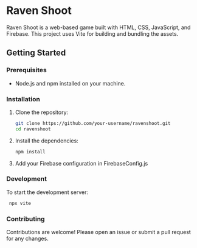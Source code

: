 # Raven Shoot

Raven Shoot is a web-based game built with HTML, CSS, JavaScript, and Firebase. This project uses Vite for building and bundling the assets.

## Getting Started

### Prerequisites

- Node.js and npm installed on your machine.

### Installation

1. Clone the repository:
   ```sh
   git clone https://github.com/your-username/ravenshoot.git
   cd ravenshoot
   ```
2. Install the dependencies:
   ```sh
   npm install
   ```
3. Add your Firebase configuration in FirebaseConfig.js

### Development
To start the development server:
  ```sh
   npx vite
   ```
### Contributing
Contributions are welcome! Please open an issue or submit a pull request for any changes.

